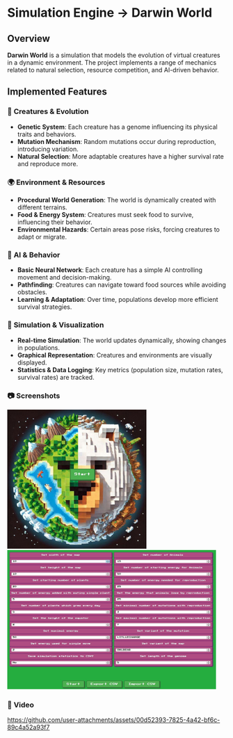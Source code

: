 # Simulation Engine -> Darwin World  

## Overview  
**Darwin World** is a simulation that models the evolution of virtual creatures in a dynamic environment. The project implements a range of mechanics related to natural selection, resource competition, and AI-driven behavior.  

## Implemented Features  

### 🦠 **Creatures & Evolution**  
- **Genetic System**: Each creature has a genome influencing its physical traits and behaviors.  
- **Mutation Mechanism**: Random mutations occur during reproduction, introducing variation.  
- **Natural Selection**: More adaptable creatures have a higher survival rate and reproduce more.  

### 🌍 **Environment & Resources**  
- **Procedural World Generation**: The world is dynamically created with different terrains.  
- **Food & Energy System**: Creatures must seek food to survive, influencing their behavior.  
- **Environmental Hazards**: Certain areas pose risks, forcing creatures to adapt or migrate.  

### 🧠 **AI & Behavior**  
- **Basic Neural Network**: Each creature has a simple AI controlling movement and decision-making.  
- **Pathfinding**: Creatures can navigate toward food sources while avoiding obstacles.  
- **Learning & Adaptation**: Over time, populations develop more efficient survival strategies.  

### 🔄 **Simulation & Visualization**  
- **Real-time Simulation**: The world updates dynamically, showing changes in populations.  
- **Graphical Representation**: Creatures and environments are visually displayed.  
- **Statistics & Data Logging**: Key metrics (population size, mutation rates, survival rates) are tracked.

### 📷 **Screenshots**
<img src="data/start.jpg" width="320" height = "320"><img src="data/settings.jpg" height="320" width="480">

### 🎥 **Video**
https://github.com/user-attachments/assets/00d52393-7825-4a42-bf6c-89c4a52a93f7

